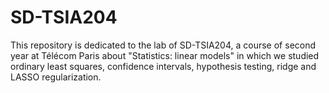 # SD-TSIA204
This repository is dedicated to the lab of SD-TSIA204, a course of second year at Télécom Paris about "Statistics: linear models" in which we studied ordinary least squares, confidence intervals, hypothesis testing, ridge and LASSO regularization.
